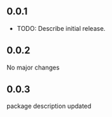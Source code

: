 ## 0.0.1

* TODO: Describe initial release.

## 0.0.2

No major changes

## 0.0.3

package description updated